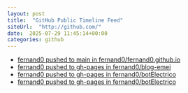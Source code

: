 ```yaml
---
layout: post
title:  "GitHub Public Timeline Feed"
siteUrl:  "http://github.com/"
date:  2025-07-29 11:45:14+00:00
categories: github
---
```

*  [fernand0 pushed to main in fernand0/fernand0.github.io](https://github.com/fernand0/fernand0.github.io/compare/6f2c3bc169...995f631d7a)
*  [fernand0 pushed to gh-pages in fernand0/blog-emei](https://github.com/fernand0/blog-emei/compare/67203687bf...4cf44607c7)
*  [fernand0 pushed to gh-pages in fernand0/botElectrico](https://github.com/fernand0/botElectrico/compare/e97784ed80...f9dccd210f)
*  [fernand0 pushed to gh-pages in fernand0/botElectrico](https://github.com/fernand0/botElectrico/compare/fab9b3c57d...73757ea9d1)
